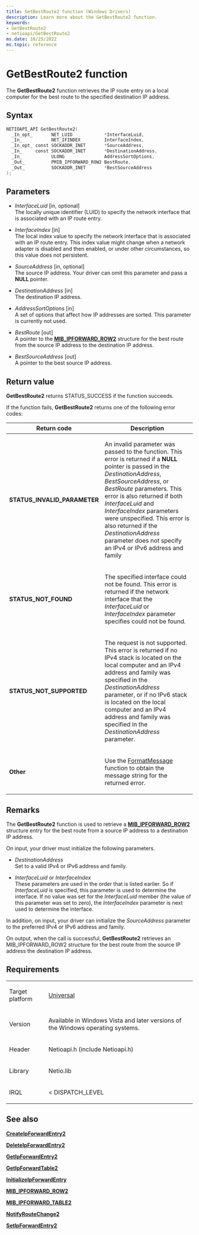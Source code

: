 ```yaml
---
title: GetBestRoute2 function (Windows Drivers)
description: Learn more about the GetBestRoute2 function.
keywords:
- GetBestRoute2
- netioapi/GetBestRoute2
ms.date: 10/25/2022
ms.topic: reference
---
```


# GetBestRoute2 function

The **GetBestRoute2** function retrieves the IP route entry on a local computer for the best route to the specified destination IP address.

## Syntax

``` c++
NETIOAPI_API GetBestRoute2(
  _In_opt_       NET_LUID            *InterfaceLuid,
  _In_           NET_IFINDEX         InterfaceIndex,
  _In_opt_ const SOCKADDR_INET       *SourceAddress,
  _In_     const SOCKADDR_INET       *DestinationAddress,
  _In_           ULONG               AddressSortOptions,
  _Out_          PMIB_IPFORWARD_ROW2 BestRoute,
  _Out_          SOCKADDR_INET       *BestSourceAddress
);
```

## Parameters

- *InterfaceLuid* \[in, optional\]  
   The locally unique identifier (LUID) to specify the network interface that is associated with an IP route entry.

- *InterfaceIndex* \[in\]  
   The local index value to specify the network interface that is associated with an IP route entry. This index value might change when a network adapter is disabled and then enabled, or under other circumstances, so this value does not persistent.

- *SourceAddress* \[in, optional\]  
   The source IP address. Your driver can omit this parameter and pass a **NULL** pointer.

- *DestinationAddress* \[in\]  
   The destination IP address.

- *AddressSortOptions* \[in\]  
   A set of options that affect how IP addresses are sorted. This parameter is currently not used.

- *BestRoute* \[out\]  
   A pointer to the [**MIB\_IPFORWARD\_ROW2**](mib-ipforward-row2.md) structure for the best route from the source IP address to the destination IP address.

- *BestSourceAddress* \[out\]  
   A pointer to the best source IP address.

## Return value

**GetBestRoute2** returns STATUS\_SUCCESS if the function succeeds.

If the function fails, **GetBestRoute2** returns one of the following error codes:

<table>
<thead>
<tr class="header">
<th>Return code</th>
<th>Description</th>
</tr>
</thead>
<tbody>
<tr class="odd">
<td><strong>STATUS_INVALID_PARAMETER</strong></td>
<td><p>An invalid parameter was passed to the function. This error is returned if a <strong>NULL</strong> pointer is passed in the <em>DestinationAddress</em>, <em>BestSourceAddress</em>, or <em>BestRoute</em> parameters. This error is also returned if both <em>InterfaceLuid</em> and <em>InterfaceIndex</em> parameters were unspecified. This error is also returned if the <em>DestinationAddress</em> parameter does not specify an IPv4 or IPv6 address and family</p></td>
</tr>
<tr class="even">
<td><strong>STATUS_NOT_FOUND</strong></td>
<td><p>The specified interface could not be found. This error is returned if the network interface that the <em>InterfaceLuid</em> or <em>InterfaceIndex</em> parameter specifies could not be found.</p></td>
</tr>
<tr class="odd">
<td><strong>STATUS_NOT_SUPPORTED</strong></td>
<td><p>The request is not supported. This error is returned if no IPv4 stack is located on the local computer and an IPv4 address and family was specified in the <em>DestinationAddress</em> parameter, or if no IPv6 stack is located on the local computer and an IPv4 address and family was specified in the <em>DestinationAddress</em> parameter.</p></td>
</tr>
<tr class="even">
<td><strong>Other</strong></td>
<td><p>Use the <a href="/windows/win32/api/winbase/nf-winbase-formatmessage">FormatMessage</a> function to obtain the message string for the returned error.</p></td>
</tr>
</tbody>
</table>

## Remarks

The **GetBestRoute2** function is used to retrieve a [**MIB\_IPFORWARD\_ROW2**](mib-ipforward-row2.md) structure entry for the best route from a source IP address to a destination IP address.

On input, your driver must initialize the following parameters.

- *DestinationAddress*  
   Set to a valid IPv4 or IPv6 address and family.

- *InterfaceLuid* or *InterfaceIndex*  
   These parameters are used in the order that is listed earlier. So if *InterfaceLuid* is specified, this parameter is used to determine the interface. If no value was set for the *InterfaceLuid* member (the value of this parameter was set to zero), the *InterfaceIndex* parameter is next used to determine the interface.

In addition, on input, your driver can initialize the *SourceAddress* parameter to the preferred IPv4 or IPv6 address and family.

On output, when the call is successful, **GetBestRoute2** retrieves an MIB\_IPFORWARD\_ROW2 structure for the best route from the source IP address the destination IP address.

## Requirements

<table>
<tbody>
<tr class="odd">
<td><p>Target platform</p></td>
<td><a href="/windows-hardware/drivers/develop/target-platforms">Universal</a></td>
</tr>
<tr class="even">
<td><p>Version</p></td>
<td><p>Available in Windows Vista and later versions of the Windows operating systems.</p></td>
</tr>
<tr class="odd">
<td><p>Header</p></td>
<td>Netioapi.h (include Netioapi.h)</td>
</tr>
<tr class="even">
<td><p>Library</p></td>
<td>Netio.lib</td>
</tr>
<tr class="odd">
<td><p>IRQL</p></td>
<td><p>&lt; DISPATCH_LEVEL</p></td>
</tr>
</tbody>
</table>

## See also

[**CreateIpForwardEntry2**](createipforwardentry2.md)

[**DeleteIpForwardEntry2**](deleteipforwardentry2.md)

[**GetIpForwardEntry2**](getipforwardentry2.md)

[**GetIpForwardTable2**](getipforwardtable2.md)

[**InitializeIpForwardEntry**](initializeipforwardentry.md)

[**MIB\_IPFORWARD\_ROW2**](mib-ipforward-row2.md)

[**MIB\_IPFORWARD\_TABLE2**](mib-ipforward-table2.md)

[**NotifyRouteChange2**](notifyroutechange2.md)

[**SetIpForwardEntry2**](setipforwardentry2.md)
